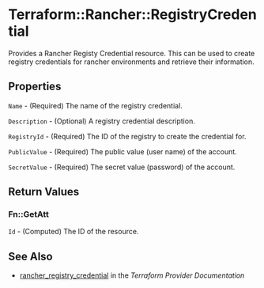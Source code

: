 # Terraform::Rancher::RegistryCredential

Provides a Rancher Registy Credential resource. This can be used to create registry credentials for rancher environments and retrieve their information.

## Properties

`Name` - (Required) The name of the registry credential.

`Description` - (Optional) A registry credential description.

`RegistryId` - (Required) The ID of the registry to create the credential for.

`PublicValue` - (Required) The public value (user name) of the account.

`SecretValue` - (Required) The secret value (password) of the account.


## Return Values

### Fn::GetAtt

`Id` - (Computed) The ID of the resource.

## See Also

* [rancher_registry_credential](https://www.terraform.io/docs/providers/rancher/r/registry_credential.html) in the _Terraform Provider Documentation_